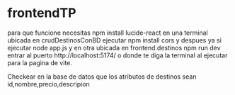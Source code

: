# frontendTP
para que funcione necesitas 
npm install lucide-react
en una terminal ubicada en crudDestinosConBD ejecutar npm install cors y despues ya si ejecutar node app.js
y en otra ubicada en frontend.destinos npm run dev
entrar al puerto http://localhost:5174/ o donde te diga la terminal al ejecutar para la pagina de vite.

Checkear en la base de datos que los atributos de destinos sean id,nombre,precio,descripion
